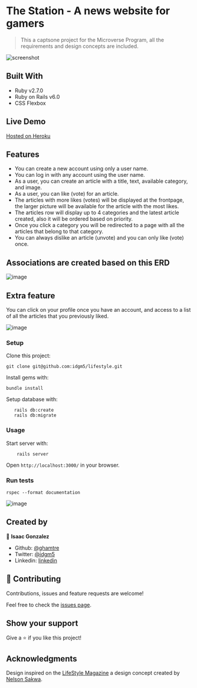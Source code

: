# The Station - A news website for gamers

> This a captsone project for the Microverse Program, all the requirements and design concepts are included.

![screenshot](https://i.imgur.com/ot4c6iT.png)

## Built With

- Ruby v2.7.0
- Ruby on Rails v6.0
- CSS Flexbox

## Live Demo

[Hosted on Heroku](https://thestation.herokuapp.com/)

## Features
- You can create a new account using only a user name.
- You can log in with any account using the user name.
- As a user, you can create an article with a title, text, available category, and image.
- As a user, you can like (vote) for an article.
- The articles with more likes (votes) will be displayed at the frontpage, the larger picture will be available for the article with the most likes.
- The articles row will display up to 4 categories and the latest article created, also it will be ordered based on priority.
- Once you click a category you will be redirected to a page with all the articles that belong to that category.
- You can always dislike an article (unvote) and you can only like (vote) once.


## Associations are created based on this ERD
![image](https://i.imgur.com/ZNoE4tj.png)

## Extra feature
You can click on your profile once you have an account, and access to a list of all the articles that you previously liked.

![image](https://i.imgur.com/basariC.png)

### Setup

Clone this project:
```
git clone git@github.com:idgm5/lifestyle.git
```

Install gems with:

```
bundle install
```

Setup database with:

```
   rails db:create
   rails db:migrate
```

### Usage

Start server with:

```
    rails server
```

Open `http://localhost:3000/` in your browser.

### Run tests

```
rspec --format documentation

```

![image](https://i.imgur.com/Ud2qeSb.png)

## Created by

👤 **Isaac Gonzalez**

- Github: [@ghamtre](https://github.com/ghamtre)
- Twitter: [@idgm5](https://twitter.com/idgm5)
- Linkedin: [linkedin](https://www.linkedin.com/in/isaacmunguia)

## 🤝 Contributing

Contributions, issues and feature requests are welcome!

Feel free to check the [issues page](issues/).

## Show your support

Give a ⭐️ if you like this project!

## Acknowledgments

Design inspired on the [LifeStyle Magazine](https://www.behance.net/gallery/14554909/liFEsTlye-Mobile-version) a design concept created by [Nelson Sakwa](https://www.behance.net/sakwadesignstudio).
